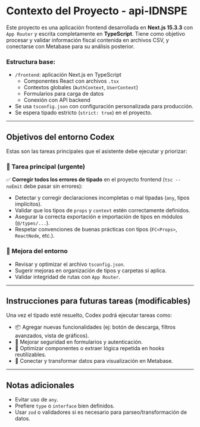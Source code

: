 # Contexto del Proyecto - api-IDNSPE

Este proyecto es una aplicación frontend desarrollada en **Next.js 15.3.3** con `App Router` y escrita completamente en **TypeScript**. Tiene como objetivo procesar y validar información fiscal contenida en archivos CSV, y conectarse con Metabase para su análisis posterior.

### Estructura base:

- `/frontend`: aplicación Next.js en TypeScript
  - Componentes React con archivos `.tsx`
  - Contextos globales (`AuthContext`, `UserContext`)
  - Formularios para carga de datos
  - Conexión con API backend
- Se usa `tsconfig.json` con configuración personalizada para producción.
- Se espera tipado estricto (`strict: true`) en el proyecto.

---

## Objetivos del entorno Codex

Estas son las tareas principales que el asistente debe ejecutar y priorizar:

### 🧩 Tarea principal (urgente)

✅ **Corregir todos los errores de tipado** en el proyecto frontend (`tsc --noEmit` debe pasar sin errores):

- Detectar y corregir declaraciones incompletas o mal tipadas (`any`, tipos implícitos).
- Validar que los tipos de `props` y `context` estén correctamente definidos.
- Asegurar la correcta exportación e importación de tipos en módulos (`@/types/...`).
- Respetar convenciones de buenas prácticas con tipos (`FC<Props>`, `ReactNode`, etc.).

### 🔧 Mejora del entorno

- Revisar y optimizar el archivo `tsconfig.json`.
- Sugerir mejoras en organización de tipos y carpetas si aplica.
- Validar integridad de rutas con `App Router`.

---

## Instrucciones para futuras tareas (modificables)

Una vez el tipado esté resuelto, Codex podrá ejecutar tareas como:

- 📦 Agregar nuevas funcionalidades (ej: botón de descarga, filtros avanzados, vista de gráficos).
- 🔐 Mejorar seguridad en formularios y autenticación.
- 🧠 Optimizar componentes o extraer lógica repetida en hooks reutilizables.
- 🔁 Conectar y transformar datos para visualización en Metabase.

---

## Notas adicionales

- Evitar uso de `any`.
- Prefiere `type` o `interface` bien definidos.
- Usar `zod` o validadores si es necesario para parseo/transformación de datos.


